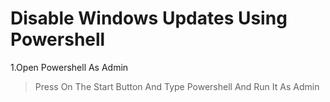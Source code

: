 # Disable Windows Updates Using Powershell

1.Open Powershell As Admin
>Press On The Start Button And Type Powershell And Run It As Admin

